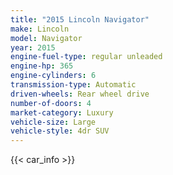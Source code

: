 ```yaml
---
title: "2015 Lincoln Navigator"
make: Lincoln
model: Navigator
year: 2015
engine-fuel-type: regular unleaded
engine-hp: 365
engine-cylinders: 6
transmission-type: Automatic
driven-wheels: Rear wheel drive
number-of-doors: 4
market-category: Luxury
vehicle-size: Large
vehicle-style: 4dr SUV
---
```


{{< car_info >}}
